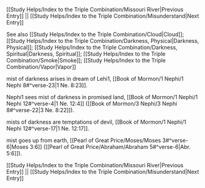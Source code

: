 [[Study Helps/Index to the Triple Combination/Missouri River|Previous Entry]]  ||  [[Study Helps/Index to the Triple Combination/Misunderstand|Next Entry]]

 See also [[Study Helps/Index to the Triple Combination/Cloud|Cloud]]; [[Study Helps/Index to the Triple Combination/Darkness, Physical|Darkness, Physical]]; [[Study Helps/Index to the Triple Combination/Darkness, Spiritual|Darkness, Spiritual]]; [[Study Helps/Index to the Triple Combination/Smoke|Smoke]]; [[Study Helps/Index to the Triple Combination/Vapor|Vapor]]

 mist of darkness arises in dream of Lehi1, [[Book of Mormon/1 Nephi/1 Nephi 8#^verse-23|1 Ne. 8:23]].

 Nephi1 sees mist of darkness in promised land, [[Book of Mormon/1 Nephi/1 Nephi 12#^verse-4|1 Ne. 12:4]] ([[Book of Mormon/3 Nephi/3 Nephi 8#^verse-22|3 Ne. 8:22]]).

 mists of darkness are temptations of devil, [[Book of Mormon/1 Nephi/1 Nephi 12#^verse-17|1 Ne. 12:17]].

 mist goes up from earth, [[Pearl of Great Price/Moses/Moses 3#^verse-6|Moses 3:6]] ([[Pearl of Great Price/Abraham/Abraham 5#^verse-6|Abr. 5:6]]).

[[Study Helps/Index to the Triple Combination/Missouri River|Previous Entry]]  ||  [[Study Helps/Index to the Triple Combination/Misunderstand|Next Entry]]